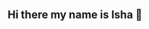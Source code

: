 ## Hi there my name is Isha 👋

<!--
**Ishaali3/Ishaali3** is a ✨ _special_ ✨ repository because its `README.md` (this file) appears on your GitHub profile.

Here are some ideas to get you started:

- 🔭 I’m currently working on my webpage
- 🌱 I’m currently learning html
- 👯 I’m looking to collaborate on ...
- 🤔 I’m looking for help with ...
- 💬 Ask me about my pets 
- 📫 How to reach me: ...
- 😄 Pronouns: she/her
- ⚡ Fun fact: ...
-->
